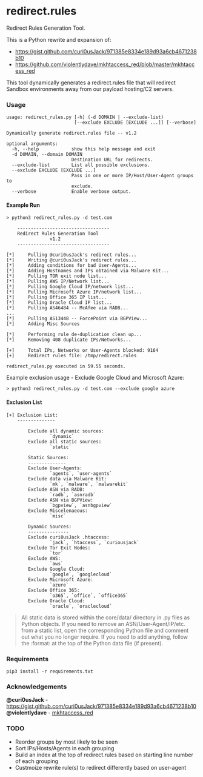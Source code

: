 # redirect.rules
Redirect Rules Generation Tool.

This is a Python rewrite and expansion of:
* https://gist.github.com/curi0usJack/971385e8334e189d93a6cb4671238b10
* https://github.com/violentlydave/mkhtaccess_red/blob/master/mkhtaccess_red

This tool dynamically generates a redirect.rules file that will redirect Sandbox environments away from our payload hosting/C2 servers.

### Usage
```
usage: redirect_rules.py [-h] (-d DOMAIN | --exclude-list)
                         [--exclude EXCLUDE [EXCLUDE ...]] [--verbose]

Dynamically generate redirect.rules file -- v1.2

optional arguments:
  -h, --help            show this help message and exit
  -d DOMAIN, --domain DOMAIN
                        Destination URL for redirects.
  --exclude-list        List all possible exclusions.
  --exclude EXCLUDE [EXCLUDE ...]
                        Pass in one or more IP/Host/User-Agent groups to
                        exclude.
  --verbose             Enable verbose output.
```

#### Example Run
```
> python3 redirect_rules.py -d test.com

    ----------------------------------
    Redirect Rules Generation Tool
                v1.2
    ----------------------------------

[*]     Pulling @curi0usJack's redirect rules...
[*]     Writing @curi0usJack's redirect rules...
[*]     Adding conditions for bad User-Agents...
[*]     Adding Hostnames and IPs obtained via Malware Kit...
[*]     Pulling TOR exit node list...
[*]     Pulling AWS IP/Network list...
[*]     Pulling Google Cloud IP/network list...
[*]     Pulling Microsoft Azure IP/network list...
[*]     Pulling Office 365 IP list...
[*]     Pulling Oracle Cloud IP list...
[*]     Pulling AS46484 -- McAfee via RADB...
...
[*]     Pulling AS13448 -- ForcePoint via BGPView...
[*]     Adding Misc Sources

[*]     Performing rule de-duplication clean up...
[*]     Removing 408 duplicate IPs/Networks...

[+]     Total IPs, Networks or User-Agents blocked: 9164
[+]     Redirect rules file: /tmp/redirect.rules

redirect_rules.py executed in 59.55 seconds.
```

Example exclusion usage - Exclude Google Cloud and Microsoft Azure:
```
> python3 redirect_rules.py -d test.com --exclude google azure
```

#### Exclusion List
```
[+] Exclusion List:
    --------------

        Exclude all dynamic sources:
                `dynamic`
        Exclude all static sources:
                `static`

        Static Sources:
        --------------
        Exclude User-Agents:
                `agents`, `user-agents`
        Exclude data via Malware Kit:
                `mk`, `malware`, `malwarekit`
        Exclude ASN via RADB:
                `radb`, `asnradb`
        Exclude ASN via BGPView:
                `bgpview`, `asnbgpview`
        Exclude Miscelenaeous:
                `misc`

        Dynamic Sources:
        ---------------
        Exclude curi0usJack .htaccess:
                `jack`, `htaccess`, `curiousjack`
        Exclude Tor Exit Nodes:
                `tor`
        Exclude AWS:
                `aws`
        Exclude Google Cloud:
                `google`, `googlecloud`
        Exclude Microsoft Azure:
                `azure`
        Exclude Office 365:
                `o365`, `office`, `office365`
        Exclude Oracle Cloud:
                `oracle`, `oraclecloud`
```

> All static data is stored within the core/data/ directory in .py files as Python objects. If you need to remove an ASN/User-Agent/IP/etc. from a static list, open the corresponding Python file and comment out what you no longer require. If you need to add anything, follow the :format: at the top of the Python data file (if present).

### Requirements
```
pip3 install -r requirements.txt
```

### Acknowledgements
**@curi0usJack** - https://gist.github.com/curi0usJack/971385e8334e189d93a6cb4671238b10<br>
**@violentlydave** - [mkhtaccess_red](https://github.com/violentlydave/mkhtaccess_red/)

### TODO
* Reorder groups by most likely to be seen
* Sort IPs/Hosts/Agents in each grouping
* Build an index at the top of redirect.rules based on starting line number of each grouping
* Custmoize rewrite rule(s) to redirect differently based on user-agent